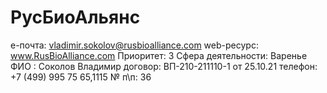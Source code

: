 # РусБиоАльянс

e-почта: vladimir.sokolov@rusbioalliance.com
web-ресурс: www.RusBioAlliance.com
Приоритет: 3
Сфера деятельности: Варенье
ФИО : Соколов Владимир
договор: ВП-210-211110-1 от 25.10.21
телефон: +7 (499) 995 75 65,1115
№ п\п: 36